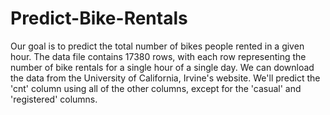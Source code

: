 # Predict-Bike-Rentals
Our goal is to predict the total number of bikes people rented in a given hour. The data file contains 17380 rows, with each row representing the number of bike rentals for a single hour of a single day. We can download the data from the University of California, Irvine's website. We'll predict the 'cnt' column using all of the other columns, except for the 'casual' and 'registered' columns.
